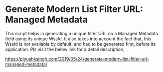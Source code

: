 # Generate Modern List Filter URL: Managed Metadata

This script helps in generating a unique filter URL on a Managed Metadata field using its unique WssId. It also takes into account the fact that, this WssId is not available by default, and had to be generated first, before its application. Plz visit the below link for a detail description,

https://piyushksingh.com/2019/05/24/generate-modern-list-filter-url-managed-metadata/